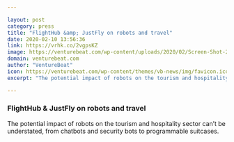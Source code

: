 ```yaml
---

layout: post
category: press
title: "FlightHub &amp; JustFly on robots and travel"
date: 2020-02-10 13:56:36
link: https://vrhk.co/2vgpsKZ
image: https://venturebeat.com/wp-content/uploads/2020/02/Screen-Shot-2020-02-06-at-9.55.03-AM.png?w=1200&strip=all
domain: venturebeat.com
author: "VentureBeat"
icon: https://venturebeat.com/wp-content/themes/vb-news/img/favicon.ico
excerpt: "The potential impact of robots on the tourism and hospitality sector can’t be understated, from chatbots and security bots to programmable suitcases."

---
```


### FlightHub &amp; JustFly on robots and travel

The potential impact of robots on the tourism and hospitality sector can’t be understated, from chatbots and security bots to programmable suitcases.